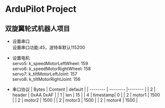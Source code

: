 # ArduPilot Project

## 双旋翼轮式机器人项目 ##

- 设置串口  
  设置串口功能:45，波特率默认115200

- 设置电机  
  servo5: k_speedMotorLeftWheel:  159  
  servo6: k_speedMotorRightWheel: 158  
  servo7: k_tiltMotorLeftJoint:   157  
  servo8: k_tiltMotorRightJoint:  156  

- 串口协议
  | Bytes      | Content  | default   |
  | --------   | -------- |--------   |
  | 2          | header   | 0xAA 0xAF |
  | 1          | len      | 15        |
  | 4          | timestamp| 0         |
  | 2          | motor1   | 1500      |
  | 2          | motor2   | 1500      |
  | 2          | motor3   | 1500      |
  | 2          | motor4   | 1500      |
